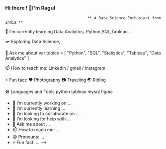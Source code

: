 ### Hi there ! 👋I'm Ragul
                                         ** A Data Science Enthusiast from India **


🔭 I’m currently learning Data Analytics, Python,SQL,Tableau ...

🛩️   Exploring Data Science,

💬 Ask me about var topics = [ "Python", "SQL", "Statistics", "Tableau", "Data Analytics" ]

📫 How to reach me: LinkedIn / gmail / Instagram

⚡ Fun fact: ♥️ Photography 📷 Traveling 🌏 Riding 

🛠 Languages and Tools
python    tableau    mysql  figma  



- 🔭 I’m currently working on ...
- 🌱 I’m currently learning ...
- 👯 I’m looking to collaborate on ...
- 🤔 I’m looking for help with ...
- 💬 Ask me about ...
- 📫 How to reach me: ...
- 😄 Pronouns: ...
- ⚡ Fun fact: ...
-->
